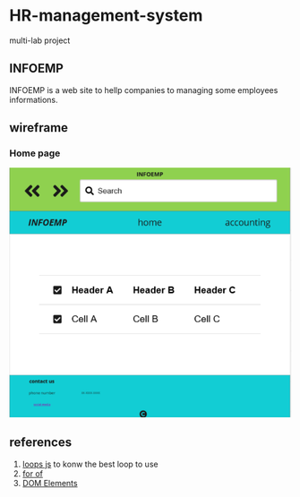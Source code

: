 # HR-management-system

multi-lab project

## INFOEMP

INFOEMP is a web site to hellp companies to managing some employees informations.

## wireframe

### Home page

![Home Page Wireframes](./wireframes/Screenshot%20(147).png)

## references

1. [loops js](https://www.w3schools.com/js/js_loop_for.asp) to konw the best loop to use
2. [for of](https://www.w3schools.com/js/js_loop_forof.asp)
3. [DOM Elements](https://www.w3schools.com/js/js_htmldom_elements.asp)
